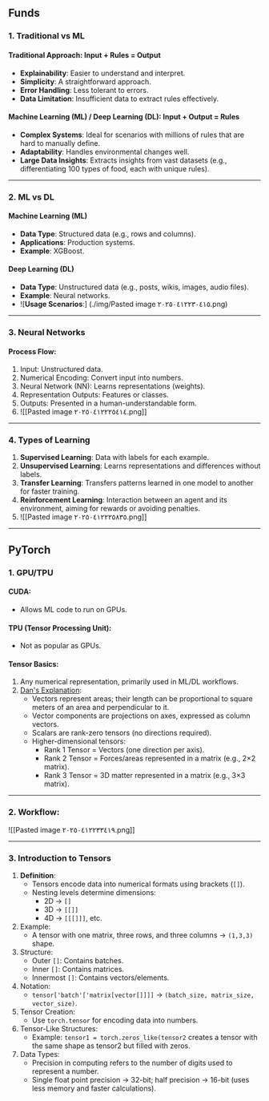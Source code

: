 ## Funds

### 1. Traditional vs ML

#### Traditional Approach: Input + Rules = Output

- **Explainability**: Easier to understand and interpret.
- **Simplicity**: A straightforward approach.
- **Error Handling**: Less tolerant to errors.
- **Data Limitation**: Insufficient data to extract rules effectively.


#### Machine Learning (ML) / Deep Learning (DL): Input + Output = Rules

- **Complex Systems**: Ideal for scenarios with millions of rules that are hard to manually define.
- **Adaptability**: Handles environmental changes well.
- **Large Data Insights**: Extracts insights from vast datasets (e.g., differentiating 100 types of food, each with unique rules).

---

### 2. ML vs DL

#### Machine Learning (ML)

- **Data Type**: Structured data (e.g., rows and columns).
- **Applications**: Production systems.
- **Example**: XGBoost.


#### Deep Learning (DL)

- **Data Type**: Unstructured data (e.g., posts, wikis, images, audio files).
- **Example**: Neural networks.
- ![**Usage Scenarios**:]
(./img/Pasted image ٢٠٢٥٠٤١٢٢٣٠٤١٥.png)

---

### 3. Neural Networks

#### Process Flow:

1. Input: Unstructured data.
2. Numerical Encoding: Convert input into numbers.
3. Neural Network (NN): Learns representations (weights).
4. Representation Outputs: Features or classes.
5. Outputs: Presented in a human-understandable form.
6. ![[Pasted image ٢٠٢٥٠٤١٢٢٢٥٤١٤.png]]

---

### 4. Types of Learning

1. **Supervised Learning**: Data with labels for each example.
2. **Unsupervised Learning**: Learns representations and differences without labels.
3. **Transfer Learning**: Transfers patterns learned in one model to another for faster training.
4. **Reinforcement Learning**: Interaction between an agent and its environment, aiming for rewards or avoiding penalties.
5. ![[Pasted image ٢٠٢٥٠٤١٢٢٢٥٨٣٥.png]]

---

## PyTorch

### 1. GPU/TPU

#### CUDA:

- Allows ML code to run on GPUs.


#### TPU (Tensor Processing Unit):

- Not as popular as GPUs.


#### Tensor Basics:

1. Any numerical representation, primarily used in ML/DL workflows.
2. [Dan's Explanation](https://youtu.be/f5liqUk0ZTw?si=ERNNCMsPsRMAYRY6):
    - Vectors represent areas; their length can be proportional to square meters of an area and perpendicular to it.
    - Vector components are projections on axes, expressed as column vectors.
    - Scalars are rank-zero tensors (no directions required).
    - Higher-dimensional tensors:
        - Rank 1 Tensor = Vectors (one direction per axis).
        - Rank 2 Tensor = Forces/areas represented in a matrix (e.g., 2×2 matrix).
        - Rank 3 Tensor = 3D matter represented in a matrix (e.g., 3×3 matrix).

---

### 2. Workflow:

![[Pasted image ٢٠٢٥٠٤١٢٢٣٣٤١٩.png]]

---

### 3. Introduction to Tensors

1. **Definition**:
    - Tensors encode data into numerical formats using brackets (`[]`).
    - Nesting levels determine dimensions:
        - 2D → `[]`
        - 3D → `[[]]`
        - 4D → `[[[]]]`, etc.
2. Example:
    - A tensor with one matrix, three rows, and three columns → `(1,3,3)` shape.
3. Structure:
    - Outer `[]`: Contains batches.
    - Inner `[]`: Contains matrices.
    - Innermost `[]`: Contains vectors/elements.
4. Notation:
    - `tensor['batch'['matrix[vector[]]]]` → `(batch_size, matrix_size, vector_size)`.
5. Tensor Creation:
    - Use `torch.tensor` for encoding data into numbers.
6. Tensor-Like Structures:
    - Example: `tensor1 = torch.zeros_like(tensor2` creates a tensor with the same shape as tensor2 but filled with zeros.
7. Data Types:
    - Precision in computing refers to the number of digits used to represent a number.
    - Single float point precision → 32-bit; half precision → 16-bit (uses less memory and faster calculations).

